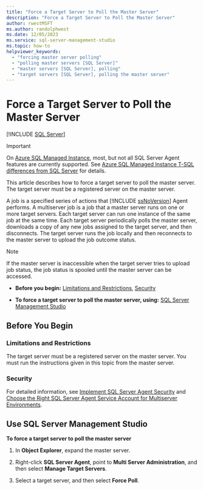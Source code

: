 ```yaml
---
title: "Force a Target Server to Poll the Master Server"
description: "Force a Target Server to Poll the Master Server"
author: rwestMSFT
ms.author: randolphwest
ms.date: 12/05/2023
ms.service: sql-server-management-studio
ms.topic: how-to
helpviewer_keywords:
  - "forcing master server polling"
  - "polling master servers [SQL Server]"
  - "master servers [SQL Server], polling"
  - "target servers [SQL Server], polling the master server"
---
```


# Force a Target Server to Poll the Master Server

[!INCLUDE [SQL Server](../includes/applies-to-version/sqlserver.md)]

> [!IMPORTANT]  
> On [Azure SQL Managed Instance](/azure/sql-database/sql-database-managed-instance), most, but not all SQL Server Agent features are currently supported. See [Azure SQL Managed Instance T-SQL differences from SQL Server](/azure/sql-database/sql-database-managed-instance-transact-sql-information#sql-server-agent) for details.

This article describes how to force a target server to poll the master server. The target server must be a registered server on the master server.

A job is a specified series of actions that [!INCLUDE [ssNoVersion](../includes/ssnoversion-md.md)] Agent performs. A multiserver job is a job that a master server runs on one or more target servers. Each target server can run one instance of the same job at the same time. Each target server periodically polls the master server, downloads a copy of any new jobs assigned to the target server, and then disconnects. The target server runs the job locally and then reconnects to the master server to upload the job outcome status.

> [!NOTE]  
> If the master server is inaccessible when the target server tries to upload job status, the job status is spooled until the master server can be accessed.

- **Before you begin:**  [Limitations and Restrictions](#Restrictions), [Security](#Security)

- **To force a target server to poll the master server, using:** [SQL Server Management Studio](#SSMS)

## <a id="BeforeYouBegin"></a> Before You Begin

### <a id="Restrictions"></a> Limitations and Restrictions

The target server must be a registered server on the master server. You must run the instructions given in this topic from the master server.

### <a id="Security"></a> Security

For detailed information, see [Implement SQL Server Agent Security](implement-sql-server-agent-security.md) and [Choose the Right SQL Server Agent Service Account for Multiserver Environments](choose-the-right-sql-server-agent-service-account-for-multiserver-environments.md).

## <a id="SSMS"></a> Use SQL Server Management Studio

**To force a target server to poll the master server**

1. In **Object Explorer**, expand the master server.

1. Right-click **SQL Server Agent**, point to **Multi Server Administration**, and then select **Manage Target Servers**.

1. Select a target server, and then select **Force Poll**.

